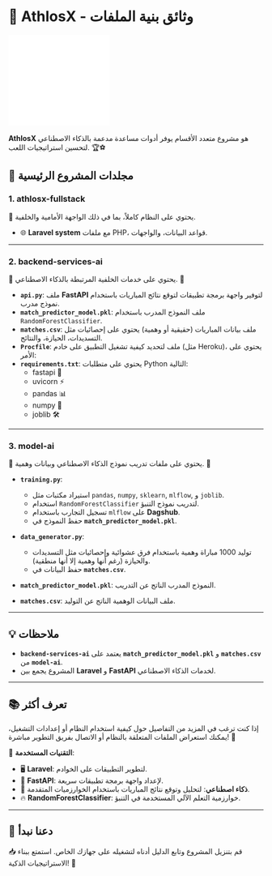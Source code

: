 # 🌟 AthlosX - وثائق بنية الملفات

![Logo](athlosx-fullstack/public/admin/assets/images/logo1.png)

**AthlosX** هو مشروع متعدد الأقسام يوفر أدوات مساعدة مدعمة بالذكاء الاصطناعي لتحسين استراتيجيات اللعب. 🏆⚽

## 📂 مجلدات المشروع الرئيسية

### 1. **athlosx-fullstack**  
📁 يحتوي على النظام كاملاً، بما في ذلك الواجهة الأمامية والخلفية.

- 🌐 **Laravel system** مع ملفات PHP، قواعد البيانات، والواجهات.

---

### 2. **backend-services-ai**  
📁 يحتوي على خدمات الخلفية المرتبطة بالذكاء الاصطناعي. 🤖

- **`api.py`**: ملف **FastAPI** لتوفير واجهة برمجة تطبيقات لتوقع نتائج المباريات باستخدام نموذج مدرب.
- **`match_predictor_model.pkl`**: ملف النموذج المدرب باستخدام `RandomForestClassifier`.
- **`matches.csv`**: ملف بيانات المباريات (حقيقية أو وهمية) يحتوي على إحصائيات مثل التسديدات، الحيازة، والنتائج.
- **`Procfile`**: ملف لتحديد كيفية تشغيل التطبيق على خادم (مثل Heroku)، يحتوي على الأمر:
- **`requirements.txt`**: يحتوي على متطلبات Python التالية:
    - fastapi 🚀
    - uvicorn ⚡
    - pandas 📊
    - numpy 🔢
    - joblib 🛠

---

### 3. **model-ai**  
📁 يحتوي على ملفات تدريب نموذج الذكاء الاصطناعي وبيانات وهمية. 🧠

- **`training.py`**: 
    - استيراد مكتبات مثل `pandas`, `numpy`, `sklearn`, `mlflow`, و `joblib`.
    - استخدام `RandomForestClassifier` لتدريب نموذج التنبؤ.
    - تسجيل التجارب باستخدام `mlflow` على **Dagshub**.
    - حفظ النموذج في **`match_predictor_model.pkl`**.

- **`data_generator.py`**:  
    - توليد 1000 مباراة وهمية باستخدام فرق عشوائية وإحصائيات مثل التسديدات والحيازة (رغم أنها وهمية إلا أنها منطقية).
    - حفظ البيانات في **`matches.csv`**.

- **`match_predictor_model.pkl`**: النموذج المدرب الناتج عن التدريب.

- **`matches.csv`**: ملف البيانات الوهمية الناتج عن التوليد.

---

## 💡 ملاحظات

- **`backend-services-ai`** يعتمد على **`match_predictor_model.pkl`** و **`matches.csv`** من **`model-ai`**.
- المشروع يجمع بين **Laravel** و **FastAPI** لخدمات الذكاء الاصطناعي.

---

## 📚 تعرف أكثر

إذا كنت ترغب في المزيد من التفاصيل حول كيفية استخدام النظام أو إعدادات التشغيل، يمكنك استعراض الملفات المتعلقة بالنظام أو الاتصال بفريق التطوير مباشرة! 💬

📌 **التقنيات المستخدمة**:
- 🖥 **Laravel**: لتطوير التطبيقات على الخوادم.
- 🤖 **FastAPI**: لإعداد واجهة برمجة تطبيقات سريعة.
- 🧠 **ذكاء اصطناعي**: لتحليل وتوقع نتائج المباريات باستخدام الخوارزميات المتقدمة.
- 🔥 **RandomForestClassifier**: خوارزمية التعلم الآلي المستخدمة في التنبؤ.

---

## 🚀 دعنا نبدأ

📥 قم بتنزيل المشروع وتابع الدليل أدناه لتشغيله على جهازك الخاص. استمتع ببناء الاستراتيجيات الذكية! 🌟
